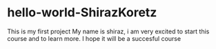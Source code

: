 # hello-world-ShirazKoretz
This is my first project
My name is shiraz, i am very excited to start this course and to learn more.
I hope it will be a succesful course

